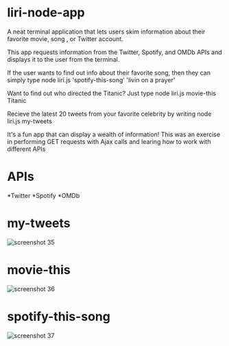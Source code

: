 # liri-node-app

A neat terminal application that lets users skim information about their favorite movie, song , or Twitter account.

This app requests information from the Twitter, Spotify, and OMDb APIs and displays it to the user from the terminal.

If the user wants to find out info about their favorite song, then they can simply type node liri.js 'spotify-this-song' 'livin on a prayer'

Want to find out who directed the Titanic? Just type node liri.js movie-this Titanic

Recieve the latest 20 tweets from your favorite celebrity by writing node liri.js my-tweets

It's a fun app that can display a wealth of information! This was an exercise in performing GET requests with Ajax calls and learing how to work with different APIs

# APIs
*Twitter
*Spotify
*OMDb




# my-tweets
![screenshot 35](https://user-images.githubusercontent.com/21977931/29147212-b192608a-7d33-11e7-91ef-5fac0d45c494.png)

# movie-this
![screenshot 36](https://user-images.githubusercontent.com/21977931/29147289-04708908-7d34-11e7-8042-6b655ca4b647.png)

# spotify-this-song
![screenshot 37](https://user-images.githubusercontent.com/21977931/29147335-5a9770bc-7d34-11e7-94a9-b07b5c3b0a32.png)
